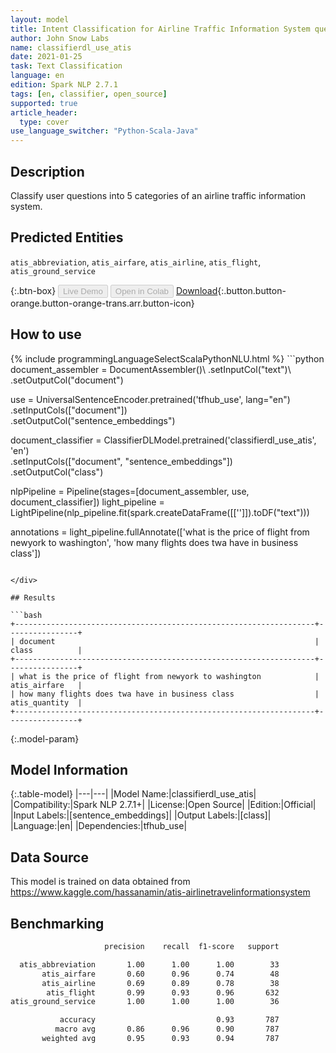 ```yaml
---
layout: model
title: Intent Classification for Airline Traffic Information System queries (ATIS dataset)
author: John Snow Labs
name: classifierdl_use_atis
date: 2021-01-25
task: Text Classification
language: en
edition: Spark NLP 2.7.1
tags: [en, classifier, open_source]
supported: true
article_header:
  type: cover
use_language_switcher: "Python-Scala-Java"
---
```


## Description

Classify user questions into 5 categories of an airline traffic information system.

## Predicted Entities

`atis_abbreviation`, `atis_airfare`, `atis_airline`, `atis_flight`, `atis_ground_service`

{:.btn-box}
<button class="button button-orange" disabled>Live Demo</button>
<button class="button button-orange" disabled>Open in Colab</button>
[Download](https://s3.amazonaws.com/auxdata.johnsnowlabs.com/public/models/classifierdl_use_atis_en_2.7.1_2.4_1611572512585.zip){:.button.button-orange.button-orange-trans.arr.button-icon}

## How to use



<div class="tabs-box" markdown="1">
{% include programmingLanguageSelectScalaPythonNLU.html %}
```python
document_assembler = DocumentAssembler()\
    .setInputCol("text")\
    .setOutputCol("document")

use = UniversalSentenceEncoder.pretrained('tfhub_use', lang="en") \
    .setInputCols(["document"])\
    .setOutputCol("sentence_embeddings")

document_classifier = ClassifierDLModel.pretrained('classifierdl_use_atis', 'en') \
  .setInputCols(["document", "sentence_embeddings"]) \
  .setOutputCol("class")

nlpPipeline = Pipeline(stages=[document_assembler, use, document_classifier])
light_pipeline = LightPipeline(nlp_pipeline.fit(spark.createDataFrame([['']]).toDF("text")))

annotations = light_pipeline.fullAnnotate(['what is the price of flight from newyork to washington', 'how many flights does twa have in business class'])

```

</div>

## Results

```bash
+-------------------------------------------------------------------+----------------+
| document                                                          | class          |
+-------------------------------------------------------------------+----------------+
| what is the price of flight from newyork to washington			| atis_airfare   |
| how many flights does twa have in business class					| atis_quantity  |
+-------------------------------------------------------------------+----------------+

```

{:.model-param}
## Model Information

{:.table-model}
|---|---|
|Model Name:|classifierdl_use_atis|
|Compatibility:|Spark NLP 2.7.1+|
|License:|Open Source|
|Edition:|Official|
|Input Labels:|[sentence_embeddings]|
|Output Labels:|[class]|
|Language:|en|
|Dependencies:|tfhub_use|

## Data Source

This model is trained on data obtained from https://www.kaggle.com/hassanamin/atis-airlinetravelinformationsystem

## Benchmarking

```bash
                     precision    recall  f1-score   support

  atis_abbreviation       1.00      1.00      1.00        33
       atis_airfare       0.60      0.96      0.74        48
       atis_airline       0.69      0.89      0.78        38
        atis_flight       0.99      0.93      0.96       632
atis_ground_service       1.00      1.00      1.00        36

           accuracy                           0.93       787
          macro avg       0.86      0.96      0.90       787
       weighted avg       0.95      0.93      0.94       787

```